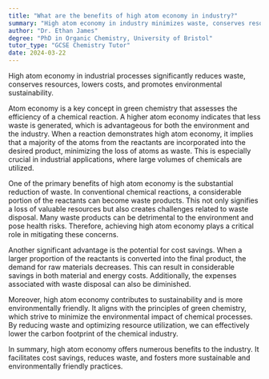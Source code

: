 ```yaml
---
title: "What are the benefits of high atom economy in industry?"
summary: "High atom economy in industry minimizes waste, conserves resources, reduces costs, and promotes environmental sustainability."
author: "Dr. Ethan James"
degree: "PhD in Organic Chemistry, University of Bristol"
tutor_type: "GCSE Chemistry Tutor"
date: 2024-03-22
---
```


High atom economy in industrial processes significantly reduces waste, conserves resources, lowers costs, and promotes environmental sustainability.

Atom economy is a key concept in green chemistry that assesses the efficiency of a chemical reaction. A higher atom economy indicates that less waste is generated, which is advantageous for both the environment and the industry. When a reaction demonstrates high atom economy, it implies that a majority of the atoms from the reactants are incorporated into the desired product, minimizing the loss of atoms as waste. This is especially crucial in industrial applications, where large volumes of chemicals are utilized.

One of the primary benefits of high atom economy is the substantial reduction of waste. In conventional chemical reactions, a considerable portion of the reactants can become waste products. This not only signifies a loss of valuable resources but also creates challenges related to waste disposal. Many waste products can be detrimental to the environment and pose health risks. Therefore, achieving high atom economy plays a critical role in mitigating these concerns.

Another significant advantage is the potential for cost savings. When a larger proportion of the reactants is converted into the final product, the demand for raw materials decreases. This can result in considerable savings in both material and energy costs. Additionally, the expenses associated with waste disposal can also be diminished.

Moreover, high atom economy contributes to sustainability and is more environmentally friendly. It aligns with the principles of green chemistry, which strive to minimize the environmental impact of chemical processes. By reducing waste and optimizing resource utilization, we can effectively lower the carbon footprint of the chemical industry.

In summary, high atom economy offers numerous benefits to the industry. It facilitates cost savings, reduces waste, and fosters more sustainable and environmentally friendly practices.
    